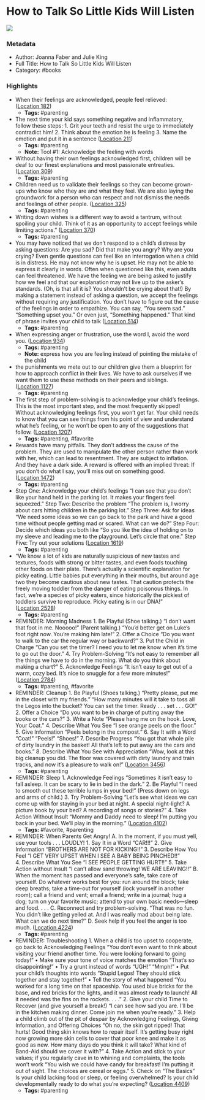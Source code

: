 # How to Talk So Little Kids Will Listen

![](https://images-na.ssl-images-amazon.com/images/I/51-rI6SvSaL._SL200_.jpg)

### Metadata

- Author: Joanna Faber and Julie King
- Full Title: How to Talk So Little Kids Will Listen
- Category: #books

### Highlights

- When their feelings are acknowledged, people feel relieved: ([Location 182](https://readwise.io/to_kindle?action=open&asin=B01CO348EO&location=182))
    - **Tags:** #parenting
- The next time your kid says something negative and inflammatory, follow these steps: 1. Grit your teeth and resist the urge to immediately contradict him! 2. Think about the emotion he is feeling 3. Name the emotion and put it in a sentence ([Location 211](https://readwise.io/to_kindle?action=open&asin=B01CO348EO&location=211))
    - **Tags:** #parenting
    - **Note:** Tool #1: Acknowledge the feeling with words
- Without having their own feelings acknowledged first, children will be deaf to our finest explanations and most passionate entreaties. ([Location 309](https://readwise.io/to_kindle?action=open&asin=B01CO348EO&location=309))
    - **Tags:** #parenting
- Children need us to validate their feelings so they can become grown-ups who know who they are and what they feel. We are also laying the groundwork for a person who can respect and not dismiss the needs and feelings of other people. ([Location 325](https://readwise.io/to_kindle?action=open&asin=B01CO348EO&location=325))
    - **Tags:** #parenting
- Writing down wishes is a different way to avoid a tantrum, without spoiling your child. Think of it as an opportunity to accept feelings while limiting actions.” ([Location 370](https://readwise.io/to_kindle?action=open&asin=B01CO348EO&location=370))
    - **Tags:** #parenting
- You may have noticed that we don’t respond to a child’s distress by asking questions: Are you sad? Did that make you angry? Why are you crying? Even gentle questions can feel like an interrogation when a child is in distress. He may not know why he is upset. He may not be able to express it clearly in words. Often when questioned like this, even adults can feel threatened. We have the feeling we are being asked to justify how we feel and that our explanation may not live up to the asker’s standards. (Oh, is that all it is? You shouldn’t be crying about that!) By making a statement instead of asking a question, we accept the feelings without requiring any justification. You don’t have to figure out the cause of the feelings in order to empathize. You can say, “You seem sad.” “Something upset you.” Or even just, “Something happened.” That kind of phrase invites your child to talk ([Location 514](https://readwise.io/to_kindle?action=open&asin=B01CO348EO&location=514))
    - **Tags:** #parenting
- When expressing anger or frustration, use the word I, avoid the word you. ([Location 934](https://readwise.io/to_kindle?action=open&asin=B01CO348EO&location=934))
    - **Tags:** #parenting
    - **Note:** express how you are feeling instead of pointing the mistake of the child
- the punishments we mete out to our children give them a blueprint for how to approach conflict in their lives. We have to ask ourselves if we want them to use these methods on their peers and siblings. ([Location 1127](https://readwise.io/to_kindle?action=open&asin=B01CO348EO&location=1127))
    - **Tags:** #parenting
- The first step of problem-solving is to acknowledge your child’s feelings. This is the most important step, and the most frequently skipped! Without acknowledging feelings first, you won’t get far. Your child needs to know that you can see things from his point of view and understand what he’s feeling, or he won’t be open to any of the suggestions that follow. ([Location 1207](https://readwise.io/to_kindle?action=open&asin=B01CO348EO&location=1207))
    - **Tags:** #parenting, #favorite
- Rewards have many pitfalls. They don’t address the cause of the problem. They are used to manipulate the other person rather than work with her, which can lead to resentment. They are subject to inflation. And they have a dark side. A reward is offered with an implied threat: If you don’t do what I say, you’ll miss out on something good. ([Location 1472](https://readwise.io/to_kindle?action=open&asin=B01CO348EO&location=1472))
    - **Tags:** #parenting
- Step One: Acknowledge your child’s feelings “I can see that you don’t like your hand held in the parking lot. It makes your fingers feel squeezed.” Step Two: Describe the problem “The problem is, I worry about cars hitting children in the parking lot.” Step Three: Ask for ideas “We need some ideas so we can go back to the park and have a good time without people getting mad or scared. What can we do?” Step Four: Decide which ideas you both like “So you like the idea of holding on to my sleeve and leading me to the playground. Let’s circle that one.” Step Five: Try out your solutions ([Location 1619](https://readwise.io/to_kindle?action=open&asin=B01CO348EO&location=1619))
    - **Tags:** #parenting
- “We know a lot of kids are naturally suspicious of new tastes and textures, foods with strong or bitter tastes, and even foods touching other foods on their plate. There’s actually a scientific explanation for picky eating. Little babies put everything in their mouths, but around age two they become cautious about new tastes. That caution protects the freely moving toddler from the danger of eating poisonous things. In fact, we’re a species of picky eaters, since historically the pickiest of toddlers survive to reproduce. Picky eating is in our DNA!” ([Location 2528](https://readwise.io/to_kindle?action=open&asin=B01CO348EO&location=2528))
    - **Tags:** #parenting
- REMINDER: Morning Madness 1. Be Playful (Shoe talking.) “I don’t want that foot in me. Nooooo!” (Parent talking.) “You’d better get on Luke’s foot right now. You’re making him late!” 2. Offer a Choice “Do you want to walk to the car the regular way or backward?” 3. Put the Child in Charge “Can you set the timer? I need you to let me know when it’s time to go out the door.” 4. Try Problem-Solving “It’s not easy to remember all the things we have to do in the morning. What do you think about making a chart?” 5. Acknowledge Feelings “It isn’t easy to get out of a warm, cozy bed. It’s nice to snuggle for a few more minutes!” ([Location 2784](https://readwise.io/to_kindle?action=open&asin=B01CO348EO&location=2784))
    - **Tags:** #parenting, #favorite
- REMINDER: Cleanup 1. Be Playful (Shoes talking.) “Pretty please, put me in the closet with my friends.” “How many minutes will it take to toss all the Legos into the bucket? You can set the timer. Ready . . . set . . . GO!”
  2. Offer a Choice “Do you want to be in charge of putting away the books or the cars?” 3. Write a Note “Please hang me on the hook. Love, Your Coat.”
  4. Describe What You See “I see orange peels on the floor.”
  5. Give Information “Peels belong in the compost.”
  6. Say It with a Word “Coat!” “Peels!” “Shoes!”
  7. Describe Progress “You got that whole pile of dirty laundry in the basket! All that’s left to put away are the cars and books.”
  8. Describe What You See with Appreciation “Wow, look at this big cleanup you did. The floor was covered with dirty laundry and train tracks, and now it’s a pleasure to walk on!” ([Location 3456](https://readwise.io/to_kindle?action=open&asin=B01CO348EO&location=3456))
    - **Tags:** #parenting
- REMINDER: Sleep 1. Acknowledge Feelings “Sometimes it isn’t easy to fall asleep. It can be scary to lie in bed in the dark.” 2. Be Playful “I need to smooth out these terrible lumps in your bed!” (Press down on legs and arms of child.) 3. Try Problem-Solving “Let’s see what ideas we can come up with for staying in your bed at night. A special night-light? A picture book by your bed? A recording of songs or stories?” 4. Take Action Without Insult “Mommy and Daddy need to sleep! I’m putting you back in your bed. We’ll play in the morning.” ([Location 4102](https://readwise.io/to_kindle?action=open&asin=B01CO348EO&location=4102))
    - **Tags:** #favorite, #parenting
- REMINDER: When Parents Get Angry! A. In the moment, if you must yell, use your tools . . . LOUDLY! 1. Say It in a Word “CAR!!!” 2. Give Information “BROTHERS ARE NOT FOR KICKING!!” 3. Describe How You Feel “I GET VERY UPSET WHEN I SEE A BABY BEING PINCHED!!” 4. Describe What You See “I SEE PEOPLE GETTING HURT!!” 5. Take Action without Insult “I can’t allow sand throwing! WE ARE LEAVING!!” B. When the moment has passed and everyone’s safe, take care of yourself. Do whatever works best for you: run around the block; take deep breaths; take a time-out for yourself (lock yourself in another room); call a friend and vent; email a friend; write in a journal; hug a dog; turn on your favorite music; attend to your own basic needs—sleep and food. . . . C. Reconnect and try problem-solving. “That was no fun. You didn’t like getting yelled at. And I was really mad about being late. What can we do next time?” D. Seek help if you feel the anger is too much. ([Location 4224](https://readwise.io/to_kindle?action=open&asin=B01CO348EO&location=4224))
    - **Tags:** #parenting
- REMINDER: Troubleshooting 1. When a child is too upset to cooperate, go back to Acknowledging Feelings “You don’t even want to think about visiting your friend another time. You were looking forward to going today!” • Make sure your tone of voice matches the emotion “That’s so disappointing!” • Try a grunt instead of words “UGH!” “Mmph!” • Put your child’s thoughts into words “Stupid Legos! They should stick together and stay together!” • Tell the story of what happened “You worked for a long time on that spaceship. You used blue bricks for the base, and red bricks for the lights, and it was almost ready to launch! All it needed was the fins on the rockets. . . .” 2. Give your child Time to Recover (and give yourself a break!) “I can see how sad you are. I’ll be in the kitchen making dinner. Come join me when you’re ready.” 3. Help a child climb out of the pit of despair by Acknowledging Feelings, Giving Information, and Offering Choices “Oh no, the skin got ripped! That hurts! Good thing skin knows how to repair itself. It’s getting busy right now growing more skin cells to cover that poor knee and make it as good as new. How many days do you think it will take? What kind of Band-Aid should we cover it with?” 4. Take Action and stick to your values; if you regularly cave in to whining and complaints, the tools won’t work “You wish we could have candy for breakfast! I’m putting it out of sight. The choices are cereal or eggs.” 5. Check on “The Basics” Is your child lacking food or sleep, or feeling overwhelmed? Is your child developmentally ready to do what you’re expecting? ([Location 4409](https://readwise.io/to_kindle?action=open&asin=B01CO348EO&location=4409))
    - **Tags:** #parenting
